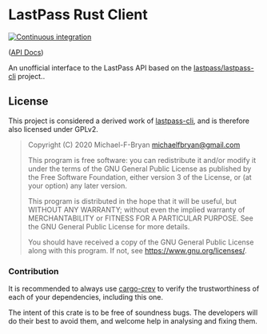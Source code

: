 # LastPass Rust Client

[![Continuous integration](https://github.com/Michael-F-Bryan/lastpass/workflows/Continuous%20integration/badge.svg?branch=master)](https://github.com/Michael-F-Bryan/lastpass/actions)

([API Docs])

An unofficial interface to the LastPass API based on the
[lastpass/lastpass-cli][upstream] project..

## License

This project is considered a derived work of [lastpass-cli][upstream], and is
therefore also licensed under GPLv2.

> Copyright (C) 2020  Michael-F-Bryan <michaelfbryan@gmail.com>
>
> This program is free software: you can redistribute it and/or modify
> it under the terms of the GNU General Public License as published by
> the Free Software Foundation, either version 3 of the License, or
> (at your option) any later version.
>
> This program is distributed in the hope that it will be useful,
> but WITHOUT ANY WARRANTY; without even the implied warranty of
> MERCHANTABILITY or FITNESS FOR A PARTICULAR PURPOSE.  See the
> GNU General Public License for more details.
>
> You should have received a copy of the GNU General Public License
> along with this program.  If not, see <https://www.gnu.org/licenses/>.

### Contribution

It is recommended to always use [cargo-crev][crev] to verify the
trustworthiness of each of your dependencies, including this one.

The intent of this crate is to be free of soundness bugs. The developers will
do their best to avoid them, and welcome help in analysing and fixing them.

[API Docs]: https://michael-f-bryan.github.io/lastpass
[crev]: https://github.com/crev-dev/cargo-crev
[upstream]: https://github.com/lastpass/lastpass-cli
